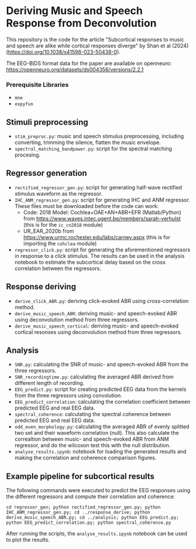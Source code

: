 # Deriving Music and Speech Response from Deconvolution
This repository is the code for the article "Subcortical responses to music and speech are alike while cortical responses diverge" by Shan et al (2024) (https://doi.org/10.1038/s41598-023-50438-0).

The EEG-BIDS format data for the paper are available on openneuro: https://openneuro.org/datasets/ds004356/versions/2.2.1
### Prerequisite Libraries
- `mne`
- `expyfun`

## Stimuli preprocessing
- `stim_preproc.py`: music and speech stimulus preprocessing, including converting, trimming the silence, flatten the music envelope.
- `spectral_matching_bandpower.py`: script for the spectral matching procesing.
## Regressor generation
- `rectified_regressor_gen.py`: script for generating half-wave rectified stimulus waveform as the regressor.
- `IHC_ANM_regressor_gen.py`: script for generating IHC and ANM regressor. These files must be downloaded before the code can work: 
    - Code: 2018 Model: Cochlea+OAE+AN+ABR+EFR (Matlab/Python) from https://www.waves.intec.ugent.be/members/sarah-verhulst (this is for the `ic_cn2018` module) 
    - UR_EAR_2020b from https://www.urmc.rochester.edu/labs/carney.aspx (this is for importing the `cohclea` module)
- `regressor_click.py`: script for generating the aforementioned regressors in response to a click stimulus. The results can be used in the analysis notebook to estimate the subcortical delay based on the cross correlation between the regressors.
## Response deriving
- `derive_click_ABR.py`: deriving click-evoked ABR using cross-correlation method.
- `derive_music_speech_ABR`: deriving music- and speech-evoked ABR using deconvolution method from three regressors.
- `derive_music_speech_cortical`: deriving music- and speech-evoked cortical resonses using deconvolution method from three regressors.
## Analysis
- `SNR.py`: calculating the SNR of music- and speech-evoked ABR from the three regressors.
- `SNR_recordingtime.py`: calculating the averaged ABR derived from different length of recording.
- `EEG_predict.py`: script for creating predicted EEG data from the kernels from the three regressors using convolution.
- `EEG_predict_correlation`: calculating the correlation coefficient between predicted EEG and real EEG data.
- `spectral_coherence`: calculating the spectral coherence between predicted EEG and real EEG data.
- `odd_even_morphology.py`: calculating the averaged ABR of evenly splitted two set and their waveform correlation (null). This also calculate the correaltion between music- and speech-evoked ABR from ANM regressor, and do the wilcoxon test this with the null distribution.
- `analyse_results.ipynb`: notebook for loading the generated results and making the correlation and coherence comparison figures.

## Example pipeline for subcortical results
The following commands were executed to predict the EEG responses using the different regressors and compute their correlation and coherence:

    cd regressor_gen; python rectified_regressor_gen.py; python IHC_ANM_regressor_gen.py; cd ../response_derive; python derive_music_speech_ABR.py; cd ../analysis; python EEG_predict.py; python EEG_predict_correlation.py; python spectral_coherence.py
    
After running the scripts, the `analyse_results.ipynb` notebook can be used to plot the results.
